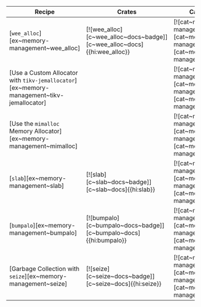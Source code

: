 | Recipe | Crates | Categories |
|--------|--------|------------|
| [`wee_alloc`][ex~memory-management~wee_alloc] | [![wee_alloc][c~wee_alloc~docs~badge]][c~wee_alloc~docs]{{hi:wee_alloc}} | [![cat~memory-management][cat~memory-management~badge]][cat~memory-management] |
| [Use a Custom Allocator with `tikv-jemallocator`][ex~memory-management~tikv-jemallocator] | | [![cat~memory-management][cat~memory-management~badge]][cat~memory-management] |
| [Use the `mimalloc` Memory Allocator][ex~memory-management~mimalloc] |  | [![cat~memory-management][cat~memory-management~badge]][cat~memory-management] |
| [`slab`][ex~memory-management~slab] | [![slab][c~slab~docs~badge]][c~slab~docs]{{hi:slab}} | [![cat~memory-management][cat~memory-management~badge]][cat~memory-management] |
| [`bumpalo`][ex~memory-management~bumpalo] | [![bumpalo][c~bumpalo~docs~badge]][c~bumpalo~docs]{{hi:bumpalo}} | [![cat~memory-management][cat~memory-management~badge]][cat~memory-management] |
| [Garbage Collection with `seize`][ex~memory-management~seize] | [![seize][c~seize~docs~badge]][c~seize~docs]{{hi:seize}} | [![cat~memory-management][cat~memory-management~badge]][cat~memory-management] |
